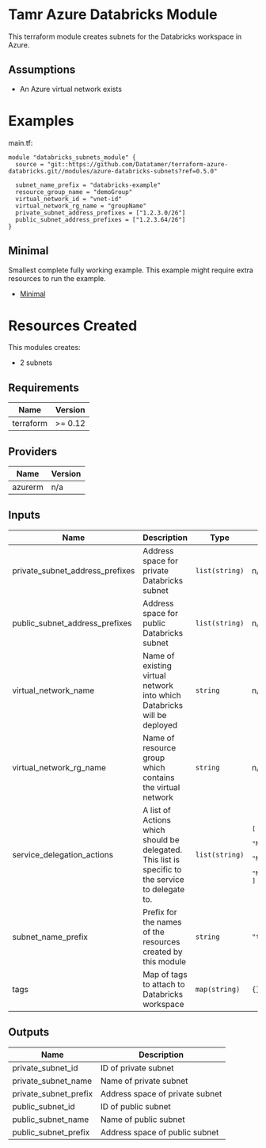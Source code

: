 # Tamr Azure Databricks Module

This terraform module creates subnets for the Databricks workspace in Azure.

## Assumptions
* An Azure virtual network exists

# Examples

main.tf:
```
module "databricks_subnets_module" {
  source = "git::https://github.com/Datatamer/terraform-azure-databricks.git//modules/azure-databricks-subnets?ref=0.5.0"

  subnet_name_prefix = "databricks-example"
  resource_group_name = "demoGroup"
  virtual_network_id = "vnet-id"
  virtual_network_rg_name = "groupName"
  private_subnet_address_prefixes = ["1.2.3.0/26"]
  public_subnet_address_prefixes = ["1.2.3.64/26"]
}
```

## Minimal
Smallest complete fully working example. This example might require extra resources to run the example.
- [Minimal](https://github.com/Datatamer/terraform-azure-databricks/tree/master/examples/minimal)

# Resources Created
This modules creates:
* 2 subnets

<!-- BEGINNING OF PRE-COMMIT-TERRAFORM DOCS HOOK -->
## Requirements

| Name | Version |
|------|---------|
| terraform | >= 0.12 |

## Providers

| Name | Version |
|------|---------|
| azurerm | n/a |

## Inputs

| Name | Description | Type | Default | Required |
|------|-------------|------|---------|:--------:|
| private\_subnet\_address\_prefixes | Address space for private Databricks subnet | `list(string)` | n/a | yes |
| public\_subnet\_address\_prefixes | Address space for public Databricks subnet | `list(string)` | n/a | yes |
| virtual\_network\_name | Name of existing virtual network into which Databricks will be deployed | `string` | n/a | yes |
| virtual\_network\_rg\_name | Name of resource group which contains the virtual network | `string` | n/a | yes |
| service\_delegation\_actions | A list of Actions which should be delegated.<br>  This list is specific to the service to delegate to. | `list(string)` | <pre>[<br>  "Microsoft.Network/virtualNetworks/subnets/join/action",<br>  "Microsoft.Network/virtualNetworks/subnets/prepareNetworkPolicies/action",<br>  "Microsoft.Network/virtualNetworks/subnets/unprepareNetworkPolicies/action"<br>]</pre> | no |
| subnet\_name\_prefix | Prefix for the names of the resources created by this module | `string` | `"tamr-databricks"` | no |
| tags | Map of tags to attach to Databricks workspace | `map(string)` | `{}` | no |

## Outputs

| Name | Description |
|------|-------------|
| private\_subnet\_id | ID of private subnet |
| private\_subnet\_name | Name of private subnet |
| private\_subnet\_prefix | Address space of private subnet |
| public\_subnet\_id | ID of public subnet |
| public\_subnet\_name | Name of public subnet |
| public\_subnet\_prefix | Address space of public subnet |

<!-- END OF PRE-COMMIT-TERRAFORM DOCS HOOK -->
